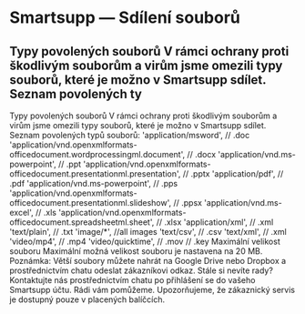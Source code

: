 # Smartsupp — Sdílení souborů
## Typy povolených souborů V rámci ochrany proti škodlivým souborům a virům jsme omezili typy souborů, které je možno v Smartsupp sdílet. Seznam povolených ty
Typy povolených souborů
V rámci ochrany proti škodlivým souborům a virům jsme omezili typy souborů, které je možno v Smartsupp sdílet.
Seznam povolených typů souborů:
'application/msword', // .doc
'application/vnd.openxmlformats-officedocument.wordprocessingml.document', // .docx 'application/vnd.ms-powerpoint', // .ppt
'application/vnd.openxmlformats-officedocument.presentationml.presentation', // .pptx
'application/pdf', // .pdf 'application/vnd.ms-powerpoint', // .pps 'application/vnd.openxmlformats-officedocument.presentationml.slideshow', // .ppsx
'application/vnd.ms-excel', // .xls
'application/vnd.openxmlformats-officedocument.spreadsheetml.sheet', // .xlsx
'application/xml', // .xml
'text/plain', // .txt
'image/*', //all images
'text/csv', // .csv
'text/xml', // .xml
'video/mp4', // .mp4
'video/quicktime', // .mov // .key
Maximální velikost souboru
Maximální možná velikost souboru je nastavena na 20 MB.
Poznámka: Větší soubory můžete nahrát na Google Drive nebo Dropbox a prostřednictvím chatu odeslat zákazníkovi odkaz.
Stále si nevíte rady? Kontaktujte nás prostřednictvím chatu po přihlášení se do vašeho Smartsupp účtu. Rádi vám pomůžeme. Upozorňujeme, že zákaznický servis je dostupný pouze v placených balíčcích.

